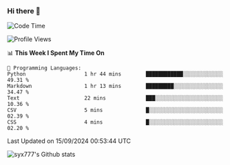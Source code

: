 ### Hi there 👋

<!--
**syx777/syx777** is a ✨ _special_ ✨ repository because its `README.md` (this file) appears on your GitHub profile.

Here are some ideas to get you started:

- 🔭 I’m currently working on ...
- 🌱 I’m currently learning ...
- 👯 I’m looking to collaborate on ...
- 🤔 I’m looking for help with ...
- 💬 Ask me about ...
- 📫 How to reach me: ...
- 😄 Pronouns: ...
- ⚡ Fun fact: ...
-->
<!--START_SECTION:waka-->
![Code Time](http://img.shields.io/badge/Code%20Time-206%20hrs%208%20mins-blue)

![Profile Views](http://img.shields.io/badge/Profile%20Views-0-blue)

📊 **This Week I Spent My Time On** 

```text
💬 Programming Languages: 
Python                   1 hr 44 mins        ████████████░░░░░░░░░░░░░   49.31 % 
Markdown                 1 hr 13 mins        █████████░░░░░░░░░░░░░░░░   34.47 % 
Text                     22 mins             ███░░░░░░░░░░░░░░░░░░░░░░   10.36 % 
CSV                      5 mins              █░░░░░░░░░░░░░░░░░░░░░░░░   02.39 % 
CSS                      4 mins              █░░░░░░░░░░░░░░░░░░░░░░░░   02.20 % 
```


 Last Updated on 15/09/2024 00:53:44 UTC
<!--END_SECTION:waka-->

![syx777's Github stats](https://github-readme-stats-syx777.vercel.app/api?username=syx777&show_icons=true&count_private=true)
